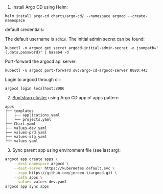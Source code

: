 1. Install Argo CD using Helm:

```
helm install argo-cd charts/argo-cd/ --namespace argocd --create-namespace
```

default credentials:

The default username is `admin`. The initial admin secret can be found:

```
kubectl -n argocd get secret argocd-initial-admin-secret -o jsonpath="{.data.password}" | base64 -d
```

Port-forward the argocd api server:

```
kubectl -n argocd port-forward svc/argo-cd-argocd-server 8080:443
```

Login to argocd through cli:

```
argocd login localhost:8080
```

2. [Bootstrap cluster](https://argo-cd.readthedocs.io/en/stable/operator-manual/cluster-bootstrapping/) using Argo CD app of apps pattern

```
apps
├── templates
│   ├── applications.yaml
│   └── projects.yaml
├── Chart.yaml
├── values-dev.yaml
├── values-prd.yaml
├── values-stg.yaml
└── values.yaml
```

3. Sync parent app using environment file (see last arg):

```bash
argocd app create apps \
    --dest-namespace argocd \
    --dest-server https://kubernetes.default.svc \
    --repo https://github.com/jeroen-t/argocd.git \
    --path apps \
    --values values-dev.yaml
argocd app sync apps
```